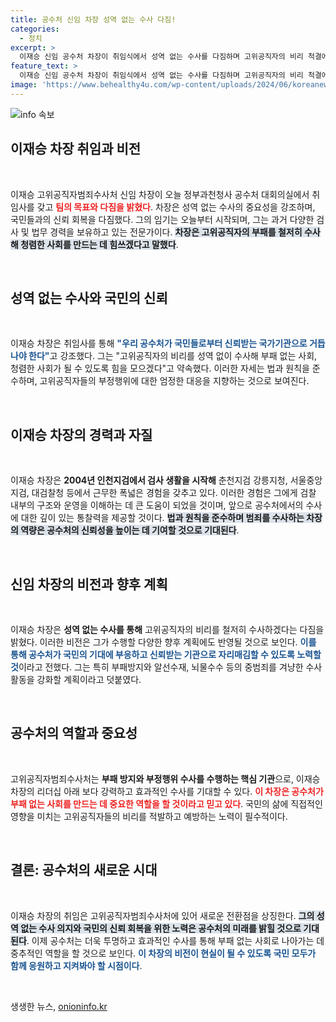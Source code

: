 ```yaml
---
title: 공수처 신임 차장 성역 없는 수사 다짐!
categories:
  - 정치
excerpt: >
  이재승 신임 공수처 차장이 취임식에서 성역 없는 수사를 다짐하며 고위공직자의 비리 척결에 나섭니다. 청렴한 사회 구현을 위한 그의 의지가 주목받고 있습니다.
feature_text: >
  이재승 신임 공수처 차장이 취임식에서 성역 없는 수사를 다짐하며 고위공직자의 비리 척결에 나섭니다. 청렴한 사회 구현을 위한 그의 의지가 주목받고 있습니다.
image: 'https://www.behealthy4u.com/wp-content/uploads/2024/06/koreanews.jpg'
---
```


<p><img src="https://www.behealthy4u.com/wp-content/uploads/2024/06/koreanews.jpg" alt="info 속보" /></p>

<h2 data-ke-size="size26">이재승 차장 취임과 비전</h2>

<p data-ke-size="size16">&nbsp;</p>

<p>이재승 고위공직자범죄수사처 신임 차장이 오늘 정부과천청사 공수처 대회의실에서 취임사를 갖고 <b><span style="color: #ee2323;">팀의 목표와 다짐을 밝혔다</span></b>. 차장은 성역 없는 수사의 중요성을 강조하며, 국민들과의 신뢰 회복을 다짐했다. 그의 임기는 오늘부터 시작되며, 그는 과거 다양한 검사 및 법무 경력을 보유하고 있는 전문가이다. <b><span style="background-color: #21538527;">차장은 고위공직자의 부패를 철저히 수사해 청렴한 사회를 만드는 데 힘쓰겠다고 말했다</span></b>.</p>

<p data-ke-size="size16">&nbsp;</p>

<h2 data-ke-size="size26">성역 없는 수사와 국민의 신뢰</h2>

<p data-ke-size="size16">&nbsp;</p>

<p>이재승 차장은 취임사를 통해 <b><span style="color: #1a5490;">"우리 공수처가 국민들로부터 신뢰받는 국가기관으로 거듭나야 한다"</span></b>고 강조했다. 그는 "고위공직자의 비리를 성역 없이 수사해 부패 없는 사회, 청렴한 사회가 될 수 있도록 힘을 모으겠다"고 약속했다. 이러한 자세는 법과 원칙을 준수하며, 고위공직자들의 부정행위에 대한 엄정한 대응을 지향하는 것으로 보여진다.</p>

<p data-ke-size="size16">&nbsp;</p>

<h2 data-ke-size="size26">이재승 차장의 경력과 자질</h2>

<p data-ke-size="size16">&nbsp;</p>

<p>이재승 차장은 <b>2004년 인천지검에서 검사 생활을 시작해</b> 춘천지검 강릉지청, 서울중앙지검, 대검찰청 등에서 근무한 폭넓은 경험을 갖추고 있다. 이러한 경험은 그에게 검찰 내부의 구조와 운영을 이해하는 데 큰 도움이 되었을 것이며, 앞으로 공수처에서의 수사에 대한 깊이 있는 통찰력을 제공할 것이다. <b><span style="background-color: #21538527;">법과 원칙을 준수하며 범죄를 수사하는 차장의 역량은 공수처의 신뢰성을 높이는 데 기여할 것으로 기대된다</span></b>.</p>

<p data-ke-size="size16">&nbsp;</p>

<h2 data-ke-size="size26">신임 차장의 비전과 향후 계획</h2>

<p data-ke-size="size16">&nbsp;</p>

<p>이재승 차장은 <b>성역 없는 수사를 통해</b> 고위공직자의 비리를 철저히 수사하겠다는 다짐을 밝혔다. 이러한 비전은 그가 수행할 다양한 향후 계획에도 반영될 것으로 보인다. <b><span style="color: #1a5490;">이를 통해 공수처가 국민의 기대에 부응하고 신뢰받는 기관으로 자리매김할 수 있도록 노력할 것</span></b>이라고 전했다. 그는 특히 부패방지와 알선수재, 뇌물수수 등의 중범죄를 겨냥한 수사 활동을 강화할 계획이라고 덧붙였다.</p>

<p data-ke-size="size16">&nbsp;</p>

<h2 data-ke-size="size26">공수처의 역할과 중요성</h2>

<p data-ke-size="size16">&nbsp;</p>

<p>고위공직자범죄수사처는 <b>부패 방지와 부정행위 수사를 수행하는 핵심 기관</b>으로, 이재승 차장의 리더십 아래 보다 강력하고 효과적인 수사를 기대할 수 있다. <b><span style="color: #ee2323;">이 차장은 공수처가 부패 없는 사회를 만드는 데 중요한 역할을 할 것이라고 믿고 있다</span></b>. 국민의 삶에 직접적인 영향을 미치는 고위공직자들의 비리를 적발하고 예방하는 노력이 필수적이다.</p>

<p data-ke-size="size16">&nbsp;</p>

<h2 data-ke-size="size26">결론: 공수처의 새로운 시대</h2>

<p data-ke-size="size16">&nbsp;</p>

<p>이재승 차장의 취임은 고위공직자범죄수사처에 있어 새로운 전환점을 상징한다. <b><span style="background-color: #21538527;">그의 성역 없는 수사 의지와 국민의 신뢰 회복을 위한 노력은 공수처의 미래를 밝힐 것으로 기대된다</span></b>. 이제 공수처는 더욱 투명하고 효과적인 수사를 통해 부패 없는 사회로 나아가는 데 중추적인 역할을 할 것으로 보인다. <b><span style="color: #1a5490;">이 차장의 비전이 현실이 될 수 있도록 국민 모두가 함께 응원하고 지켜봐야 할 시점이다</span></b>.</p>

<p data-ke-size="size16">&nbsp;</p>
생생한 뉴스, <a href="https://onioninfo.kr" rel="dofollow">onioninfo.kr</a>


